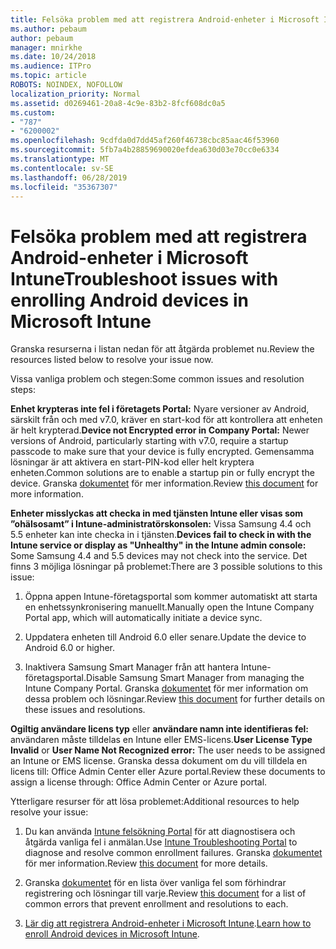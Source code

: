 ```yaml
---
title: Felsöka problem med att registrera Android-enheter i Microsoft Intune
ms.author: pebaum
author: pebaum
manager: mnirkhe
ms.date: 10/24/2018
ms.audience: ITPro
ms.topic: article
ROBOTS: NOINDEX, NOFOLLOW
localization_priority: Normal
ms.assetid: d0269461-20a8-4c9e-83b2-8fcf608dc0a5
ms.custom:
- "787"
- "6200002"
ms.openlocfilehash: 9cdfda0d7dd45af260f46738cbc85aac46f53960
ms.sourcegitcommit: 5fb7a4b28859690020efdea630d03e70cc0e6334
ms.translationtype: MT
ms.contentlocale: sv-SE
ms.lasthandoff: 06/28/2019
ms.locfileid: "35367307"
---
```

# <a name="troubleshoot-issues-with-enrolling-android-devices-in-microsoft-intune"></a><span data-ttu-id="9b530-102">Felsöka problem med att registrera Android-enheter i Microsoft Intune</span><span class="sxs-lookup"><span data-stu-id="9b530-102">Troubleshoot issues with enrolling Android devices in Microsoft Intune</span></span>

<span data-ttu-id="9b530-103">Granska resurserna i listan nedan för att åtgärda problemet nu.</span><span class="sxs-lookup"><span data-stu-id="9b530-103">Review the resources listed below to resolve your issue now.</span></span>
  
<span data-ttu-id="9b530-104">Vissa vanliga problem och stegen:</span><span class="sxs-lookup"><span data-stu-id="9b530-104">Some common issues and resolution steps:</span></span>
  
 <span data-ttu-id="9b530-105">**Enhet krypteras inte fel i företagets Portal:** Nyare versioner av Android, särskilt från och med v7.0, kräver en start-kod för att kontrollera att enheten är helt krypterad.</span><span class="sxs-lookup"><span data-stu-id="9b530-105">**Device not Encrypted error in Company Portal:** Newer versions of Android, particularly starting with v7.0, require a startup passcode to make sure that your device is fully encrypted.</span></span> <span data-ttu-id="9b530-106">Gemensamma lösningar är att aktivera en start-PIN-kod eller helt kryptera enheten.</span><span class="sxs-lookup"><span data-stu-id="9b530-106">Common solutions are to enable a startup pin or fully encrypt the device.</span></span> <span data-ttu-id="9b530-107">Granska [dokumentet](https://docs.microsoft.com/intune-user-help/your-device-appears-encrypted-but-cp-says-otherwise-android) för mer information.</span><span class="sxs-lookup"><span data-stu-id="9b530-107">Review [this document](https://docs.microsoft.com/intune-user-help/your-device-appears-encrypted-but-cp-says-otherwise-android) for more information.</span></span>
  
 <span data-ttu-id="9b530-108">**Enheter misslyckas att checka in med tjänsten Intune eller visas som ”ohälsosamt” i Intune-administratörskonsolen:** Vissa Samsung 4.4 och 5.5 enheter kan inte checka in i tjänsten.</span><span class="sxs-lookup"><span data-stu-id="9b530-108">**Devices fail to check in with the Intune service or display as "Unhealthy" in the Intune admin console:** Some Samsung 4.4 and 5.5 devices may not check into the service.</span></span> <span data-ttu-id="9b530-109">Det finns 3 möjliga lösningar på problemet:</span><span class="sxs-lookup"><span data-stu-id="9b530-109">There are 3 possible solutions to this issue:</span></span>
  
1. <span data-ttu-id="9b530-110">Öppna appen Intune-företagsportal som kommer automatiskt att starta en enhetssynkronisering manuellt.</span><span class="sxs-lookup"><span data-stu-id="9b530-110">Manually open the Intune Company Portal app, which will automatically initiate a device sync.</span></span>

2. <span data-ttu-id="9b530-111">Uppdatera enheten till Android 6.0 eller senare.</span><span class="sxs-lookup"><span data-stu-id="9b530-111">Update the device to Android 6.0 or higher.</span></span>

3. <span data-ttu-id="9b530-112">Inaktivera Samsung Smart Manager från att hantera Intune-företagsportal.</span><span class="sxs-lookup"><span data-stu-id="9b530-112">Disable Samsung Smart Manager from managing the Intune Company Portal.</span></span> <span data-ttu-id="9b530-113">Granska [dokumentet](https://docs.microsoft.com/intune-classic/troubleshoot/troubleshoot-device-enrollment-in-intune#devices-fail-to-check-in-with-the-intune-service-and-display-as-unhealthy-in-the-intune-admin-console) för mer information om dessa problem och lösningar.</span><span class="sxs-lookup"><span data-stu-id="9b530-113">Review [this document](https://docs.microsoft.com/intune-classic/troubleshoot/troubleshoot-device-enrollment-in-intune#devices-fail-to-check-in-with-the-intune-service-and-display-as-unhealthy-in-the-intune-admin-console) for further details on these issues and resolutions.</span></span>

 <span data-ttu-id="9b530-114">**Ogiltig användare licens typ** eller **användare namn inte identifieras fel:** användaren måste tilldelas en Intune eller EMS-licens.</span><span class="sxs-lookup"><span data-stu-id="9b530-114">**User License Type Invalid** or **User Name Not Recognized error:** The user needs to be assigned an Intune or EMS license.</span></span> <span data-ttu-id="9b530-115">Granska dessa dokument om du vill tilldela en licens till: Office Admin Center eller Azure portal.</span><span class="sxs-lookup"><span data-stu-id="9b530-115">Review these documents to assign a license through: Office Admin Center or Azure portal.</span></span>
  
<span data-ttu-id="9b530-116">Ytterligare resurser för att lösa problemet:</span><span class="sxs-lookup"><span data-stu-id="9b530-116">Additional resources to help resolve your issue:</span></span>
  
1. <span data-ttu-id="9b530-117">Du kan använda [Intune felsökning Portal](https://devicemanagement.microsoft.com/#blade/Microsoft_Intune_DeviceSettings/TroubleshootBlade) för att diagnostisera och åtgärda vanliga fel i anmälan.</span><span class="sxs-lookup"><span data-stu-id="9b530-117">Use [Intune Troubleshooting Portal](https://devicemanagement.microsoft.com/#blade/Microsoft_Intune_DeviceSettings/TroubleshootBlade) to diagnose and resolve common enrollment failures.</span></span> <span data-ttu-id="9b530-118">Granska [dokumentet](https://docs.microsoft.com/intune/help-desk-operators) för mer information.</span><span class="sxs-lookup"><span data-stu-id="9b530-118">Review [this document](https://docs.microsoft.com/intune/help-desk-operators) for more details.</span></span>

2. <span data-ttu-id="9b530-119">Granska [dokumentet](https://docs.microsoft.com/intune-classic/Troubleshoot/troubleshoot-device-enrollment-in-intune) för en lista över vanliga fel som förhindrar registrering och lösningar till varje.</span><span class="sxs-lookup"><span data-stu-id="9b530-119">Review [this document](https://docs.microsoft.com/intune-classic/Troubleshoot/troubleshoot-device-enrollment-in-intune) for a list of common errors that prevent enrollment and resolutions to each.</span></span>

3. <span data-ttu-id="9b530-120">[Lär dig att registrera Android-enheter i Microsoft Intune](https://docs.microsoft.com/intune/android-enroll).</span><span class="sxs-lookup"><span data-stu-id="9b530-120">[Learn how to enroll Android devices in Microsoft Intune](https://docs.microsoft.com/intune/android-enroll).</span></span>
